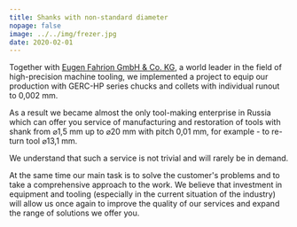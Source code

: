 ```yaml
---
title: Shanks with non-standard diameter
nopage: false
image: ../../img/frezer.jpg
date: 2020-02-01
---
```

Together with [Eugen Fahrion GmbH & Co. KG](https://www.fahrion.de/), a world leader in the field of high-precision machine tooling, we implemented a project to equip our production with GERC-HP series chucks and collets with individual runout to 0,002 mm. 

As a result we became almost the only tool-making enterprise in Russia which can offer you service of manufacturing and restoration of tools with shank from ⌀1,5 mm up to ⌀20 mm with pitch 0,01 mm, for example - to re-turn tool ⌀13,1 mm.

We understand that such a service is not trivial and will rarely be in demand.

At the same time our main task is to solve the customer's problems and to take a comprehensive approach to the work. We believe that investment in equipment and tooling (especially in the current situation of the industry) will allow us once again to improve the quality of our services and expand the range of solutions we offer you.
